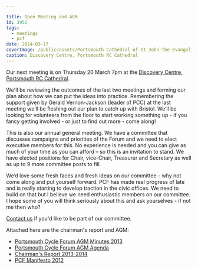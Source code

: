 ```yaml
---

title: Open Meeting and AGM
id: 3952
tags:
  - meetings
  - pcf
date: 2014-03-17
coverImage: /public/assets/Portsmouth-Cathedral-of-St-John-the-Evangelist.jpg
caption: Discovery Centre, Portsmouth RC Cathedral
---
```


Our next meeting is on Thursday 20 March 7pm at the [Discovery Centre, Portsmouth RC Cathedral](https://www.google.co.uk/maps?q=Portsmouth+RC+Cathedral&hl=en-GB&gbv=2&t=m&z=16).

We'll be reviewing the outcomes of the last two meetings and forming our plan about how we can put the ideas into practice. Remembering the support given by Gerald Vernon-Jackson (leader of PCC) at the last meeting we’ll be fleshing out our plan to catch up with Bristol. We’ll be looking for volunteers from the floor to start working something up - if you fancy getting involved - or just to find out more - come along!

This is also our annual general meeting. We have a committee that discusses campaigns and priorities of the Forum and we need to elect executive members for this. No experience is needed and you can give as much of your time as you can afford – so this is an invitation to stand. We have elected positions for Chair, vice-Chair, Treasurer and Secretary as well as up to 9 more committee posts to fill.

We’d love some fresh faces and fresh ideas on our committee - why not come along and put yourself forward. PCF has made real progress of late and is really starting to develop traction in the civic offices. We need to build on that but I believe we need enthusiastic members on our committee. I hope some of you will think seriously about this and ask yourselves - if not me then who?

[Contact us](/contact) if you'd like to be part of our committee.

Attached here are the chairman's report and AGM:

*   [Portsmouth Cycle Forum AGM Minutes 2013](/assets/PCF-2013-AGM-MINUTES-14-Mar-13.pdf)
*   [Portsmouth Cycle Forum AGM Agenda](/assets/Portsmouth-Cycle-Forum-AGM-AGENDA-2014-03-201.pdf)
*   [Chairman's Report 2013-2014](/assets/PCF-AGM-Chair-Report-2014-03-201.pdf)
*   [PCF Manifesto 2012](/assets/2012-pcf-manifesto.pdf)
